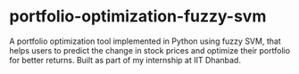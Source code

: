 # portfolio-optimization-fuzzy-svm
A  portfolio optimization tool implemented in Python using fuzzy SVM, that helps users to predict the change in stock prices and optimize their portfolio for better returns. Built as part of my internship at IIT Dhanbad.
